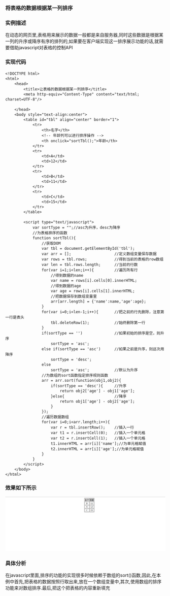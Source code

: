 ### 将表格的数据根据某一列排序

### 实例描述

在动态的网页里,表格用来展示的数据一般都是来自服务器,同时这些数据是根据某一列的升序或降序有序的排列的,如果要在客户端实现这一排序展示功能的话,就需要借助javascript对表格的控制API

### 实现代码

```
<!DOCTYPE html>
<html>
	<head>
		<title>让表格的数据根据某一列排序</title>
		<meta http-equiv="Content-Type" content="text/html; charset=UTF-8"/>
		
	</head>
	<body style="text-align:center">
		<table id="tbl" align="center" border="1">
			<tr>
				<th>名字</th>
				<!-- 年龄列可以进行排序操作 -->
				<th onclick="sortTbl();">年龄</th>
			</tr>
			<tr>
				<td>A</td>
				<td>12</td>
			</tr>
			<tr>
				<td>B</td>
				<td>11</td>
			</tr>
			<tr>
				<td>C</td>
				<td>15</td>
			</tr>
		</table>

		<script type="text/javascript">		
			var sortType = "";//asc为升序，desc为降序
			//为表格排序的函数
			function sortTbl(){
				//获取DOM
				var tbl = document.getElementById('tbl');
				var arr = [];					//定义数组变量保存数据
				var rows = tbl.rows;			//得到当前的表格的row数组
				var len = tbl.rows.length;		//当前的行数
				for(var i=1;i<len;i++){			//遍历所有行
					//得到数据的name
					var name = rows[i].cells[0].innerHTML;
					//得到数据的age
					var age = rows[i].cells[1].innerHTML;
					//把数据保存到数组变量里
					arr[arr.length] = {'name':name,'age':age};
				}
				for(var i=0;i<len-1;i++){		//把之前的行先删除，注意第一行是表头
					tbl.deleteRow(1);			//始终删除第一行
				}
				if(sortType == '')				//如果初始的排序是空，则升序
					sortType = 'asc';			
				else if(sortType == 'asc')		//如果之前是升序，则这次用降序
					sortType = 'desc';
				else
					sortType = 'asc';			//默认为升序
				//为数组的sort函数指定排序规则函数
				arr = arr.sort(function(obj1,obj2){
					if(sortType == 'desc'){		//升序
						return obj2['age'] - obj1['age'];						
					}else{						//降序
						return obj1['age'] - obj2['age'];
					}
				});
				//遍历数据数组
				for(var i=0;i<arr.length;i++){
					var r = tbl.insertRow();	//插入一行
					var t1 = r.insertCell(0);	//插入一个单元格
					var t2 = r.insertCell(1);	//插入一个单元格
					t1.innerHTML = arr[i]['name'];//为单元格赋值
					t2.innerHTML = arr[i]['age'];//为单元格赋值
				}
			}
		</script>	
	</body>
</html>
```

### 效果如下所示

![将表格的数根据某一列排序](img/将表格的数据根据某一列排序.gif)

### 具体分析

在javascript里面,排序的功能的实现很多时候依赖于数组的sort()函数,因此,在本例中首先,把表格的数据按照行取出来,放在一个数组变量中,其次,使用数组的排序功能来对数组排序.最后,把这个把表格的内容重新填充